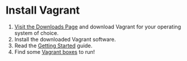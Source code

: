 # Install Vagrant

1. [Visit the Downloads Page](https://www.vagrantup.com/downloads.html) and download Vagrant for your operating system of choice.
1. Install the downloaded Vagrant software.
1. Read the [Getting Started](https://www.vagrantup.com/intro/getting-started/index.html) guide.
1. Find some [Vagrant boxes](https://app.vagrantup.com/boxes/search) to run!
